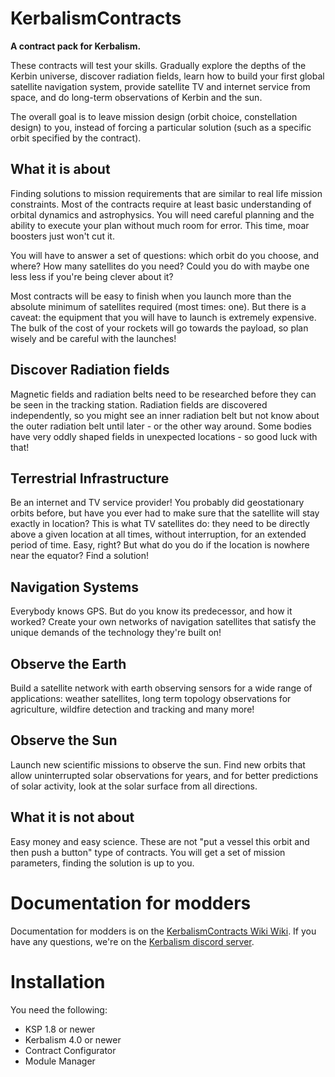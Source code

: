 # KerbalismContracts

**A contract pack for Kerbalism.**

These contracts will test your skills. Gradually explore the depths of the Kerbin universe, discover radiation fields, learn how to build your first global satellite navigation system, provide satellite TV and internet service from space, and do long-term observations of Kerbin and the sun.

The overall goal is to leave mission design (orbit choice, constellation design) to you, instead of forcing a particular solution (such as a specific orbit specified by the contract).


## What it is about

Finding solutions to mission requirements that are similar to real life mission constraints. Most of the contracts require at least basic understanding of orbital dynamics and astrophysics. You will need careful planning and the ability to execute your plan without much room for error. This time, moar boosters just won't cut it.

You will have to answer a set of questions: which orbit do you choose, and where? How many satellites do you need? Could you do with maybe one less less if you're being clever about it?

Most contracts will be easy to finish when you launch more than the absolute minimum of satellites required (most times: one). But there is a caveat: the equipment that you will have to launch is extremely expensive. The bulk of the cost of your rockets will go towards the payload, so plan wisely and be careful with the launches!


## Discover Radiation fields

Magnetic fields and radiation belts need to be researched before they can be seen in the tracking station. Radiation fields are discovered independently, so you might see an inner radiation belt but not know about the outer radiation belt until later - or the other way around. Some bodies have very oddly shaped fields in unexpected locations - so good luck with that!


## Terrestrial Infrastructure

Be an internet and TV service provider! You probably did geostationary orbits before, but have you ever had to make sure that the satellite will stay exactly in location? This is what TV satellites do: they need to be directly above a given location at all times, without interruption, for an extended period of time. Easy, right? But what do you do if the location is nowhere near the equator? Find a solution!


## Navigation Systems

Everybody knows GPS. But do you know its predecessor, and how it worked? Create your own networks of navigation
satellites that satisfy the unique demands of the technology they're built on!


## Observe the Earth

Build a satellite network with earth observing sensors for a wide range of applications: weather satellites, long term topology observations for agriculture, wildfire detection and tracking and many more!


## Observe the Sun

Launch new scientific missions to observe the sun. Find new orbits that allow uninterrupted solar observations for years, and for better predictions of solar activity, look at the solar surface from all directions.


## What it is not about

Easy money and easy science. These are not "put a vessel this orbit and then push a button" type of contracts. You will get a set of mission parameters, finding the solution is up to you.


# Documentation for modders

Documentation for modders is on the [KerbalismContracts Wiki Wiki](https://github.com/Kerbalism/KerbalismContracts/wiki).
If you have any questions, we're on the [Kerbalism discord server](https://discord.gg/3JAE2JE).

# Installation

You need the following:

* KSP 1.8 or newer
* Kerbalism 4.0 or newer
* Contract Configurator
* Module Manager
